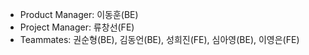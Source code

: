 -   Product Manager: 이동훈(BE)
-   Project Manager: 류창선(FE)
-   Teammates: 권순형(BE), 김동언(BE), 성희진(FE), 심아영(BE), 이영은(FE)
